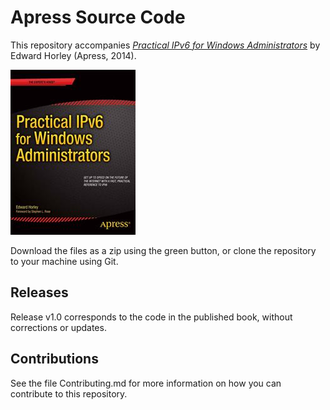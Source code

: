 # Apress Source Code

This repository accompanies [*Practical IPv6 for Windows Administrators*](http://www.apress.com/9781430263708) by Edward Horley (Apress, 2014).

![Cover image](9781430263708.jpg)

Download the files as a zip using the green button, or clone the repository to your machine using Git.

## Releases

Release v1.0 corresponds to the code in the published book, without corrections or updates.

## Contributions

See the file Contributing.md for more information on how you can contribute to this repository.

